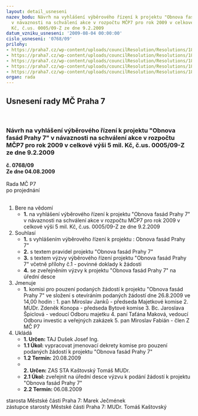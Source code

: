 ```yaml
---
layout: detail_usneseni
nazev_bodu: Návrh na vyhlášení výběrového řízení k projektu "Obnova fasád  Prahy 7"
  v návaznosti na schválení akce v rozpočtu MČP7 pro rok 2009 v celkové výši 5 mil.
  Kč, č.us. 0005/09-Z ze dne 9.2.2009
datum_vzniku_usneseni: '2009-08-04 00:00:00'
cislo_usneseni: '0768/09'
prilohy:
- https://praha7.cz/wp-content/uploads/councilResolution/Resolutions/18647/38-pravdilaobnovafasad.doc
- https://praha7.cz/wp-content/uploads/councilResolution/Resolutions/18647/38-formularfasady.doc
- https://praha7.cz/wp-content/uploads/councilResolution/Resolutions/18647/38-p%c5%99ilohakzadosti.doc
- https://praha7.cz/wp-content/uploads/councilResolution/Resolutions/18647/38-v%c3%bdzva.doc
- https://praha7.cz/wp-content/uploads/councilResolution/Resolutions/18647/38-smlouvafasady.doc
organ: rada
---
```

<div id="ucUsn_pList" class="usn">
	<span><h2>Usnesení rady MČ Praha 7 </h2>
<br></span><div class="standBody">
<span><h3>Návrh na vyhlášení výběrového řízení k projektu "Obnova fasád  Prahy 7" v návaznosti na schválení akce v rozpočtu MČP7 pro rok 2009 v celkové výši 5 mil. Kč, č.us. 0005/09-Z ze dne 9.2.2009</h3></span><div class="center">
		<strong>č. 0768/09</strong><br>
	</div>
<div class="center">
		<strong>Ze dne 04.08.2009</strong><br><br>
	</div>Rada MČ P7<br> po projednání<br><br><ol>
<li>Bere na vědomí<ul><li>
<strong>1.</strong> na vyhlášení výběrového řízení k projektu "Obnova fasád  Prahy 7" v návaznosti na schválení akce v rozpočtu MČP7 pro rok 2009 v celkové výši 5 mil. Kč, č.us. 0005/09-Z ze dne 9.2.2009</li></ul>
</li>
<li>Souhlasí<ul>
<li>
<strong>1.</strong> s vyhlášením výběrového řízení k projektu : Obnova fasád  Prahy 7"</li>
<li>
<strong>2.</strong> s textem pravidel projektu "Obnova fasád Prahy 7"</li>
<li>
<strong>3.</strong> s textem výzvy výběrového řízení projektu "Obnova fasád Prahy 7" včetně přílohy č.1 - povinné doklady k žádosti</li>
<li>
<strong>4.</strong> se zveřejněním výzvy k projektu "Obnova fasád Prahy 7" na úřední desce</li>
</ul>
</li>
<li>Jmenuje<ul><li>
<strong>1.</strong> komisi pro pouzení podaných žádostí k  projektu "Obnova fasád Prahy 7"           ve složení s otevíráním podaných žádostí dne 26.8.2009 ve 14,00 hodin :                                                                                                                 1. pan Miroslav Janků - předseda Majetkové komise                                               2. MUDr. Zdeněk Konopa - předseda Bytové komise                                                        3. Bc. Jaroslava Špiclová - vedoucí Odboru majetku                                                        4. paní Taťána Maková, vedoucí Odboru investic a veřejných zakázek                                                                                                                                   5. pan Miroslav Fabián - člen Z MČ P7      </li></ul>
</li>
<li>Ukládá<ul>
<li>
<strong>1. Určen: </strong>TAJ Dušek Josef Ing.</li>
<li>
<strong>1.1 Úkol: </strong>vypracovat jmenovací dekrety komise pro pouzení podaných žádostí k  projektu "Obnova fasád Prahy 7" </li>
<li>
<strong>1.2 Termín: </strong>20.08.2009</li>
<li>
<strong><br>2. Určen: </strong>ZAS STA Kaštovský Tomáš MUDr.</li>
<li>
<strong>2.1 Úkol: </strong>zveřejnit na úřední desce výzvu k podání žádostí  k  projektu "Obnova fasád Prahy 7" </li>
<li>
<strong>2.2 Termín: </strong>06.08.2009</li>
</ul>
</li>
</ol>starosta Městské části Praha 7: Marek Ječmének<br>zástupce starosty Městské části Praha 7: MUDr. Tomáš Kaštovský 
</div>
</div>